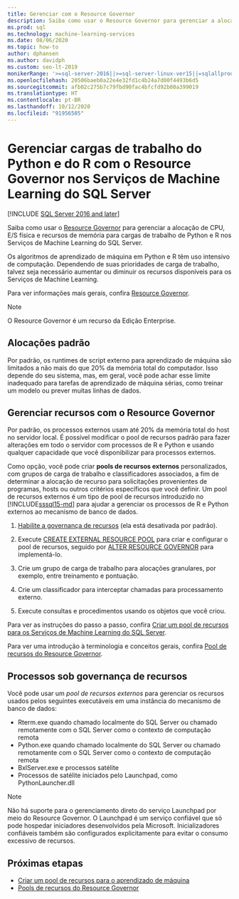 ```yaml
---
title: Gerenciar com o Resource Governor
description: Saiba como usar o Resource Governor para gerenciar a alocação de CPU, E/S física e recursos de memória para cargas de trabalho de Python e R nos Serviços de Machine Learning do SQL Server.
ms.prod: sql
ms.technology: machine-learning-services
ms.date: 08/06/2020
ms.topic: how-to
author: dphansen
ms.author: davidph
ms.custom: seo-lt-2019
monikerRange: '>=sql-server-2016||>=sql-server-linux-ver15||=sqlallproducts-allversions'
ms.openlocfilehash: 20506baeb0a22e4e32fd1c4b24a7d00f4493b6d5
ms.sourcegitcommit: afb02c275b7c79fbd90fac4bfcfd92b00a399019
ms.translationtype: HT
ms.contentlocale: pt-BR
ms.lasthandoff: 10/12/2020
ms.locfileid: "91956505"
---
```

# <a name="manage-python-and-r-workloads-with-resource-governor-in-sql-server-machine-learning-services"></a>Gerenciar cargas de trabalho do Python e do R com o Resource Governor nos Serviços de Machine Learning do SQL Server
[!INCLUDE [SQL Server 2016 and later](../../includes/applies-to-version/sqlserver2016.md)]

Saiba como usar o [Resource Governor](../../relational-databases/resource-governor/resource-governor.md) para gerenciar a alocação de CPU, E/S física e recursos de memória para cargas de trabalho de Python e R nos Serviços de Machine Learning do SQL Server.

Os algoritmos de aprendizado de máquina em Python e R têm uso intensivo de computação. Dependendo de suas prioridades de carga de trabalho, talvez seja necessário aumentar ou diminuir os recursos disponíveis para os Serviços de Machine Learning.

Para ver informações mais gerais, confira [Resource Governor](../../relational-databases/resource-governor/resource-governor.md).

> [!NOTE] 
> O Resource Governor é um recurso da Edição Enterprise.

## <a name="default-allocations"></a>Alocações padrão

Por padrão, os runtimes de script externo para aprendizado de máquina são limitados a não mais do que 20% da memória total do computador. Isso depende do seu sistema, mas, em geral, você pode achar esse limite inadequado para tarefas de aprendizado de máquina sérias, como treinar um modelo ou prever muitas linhas de dados. 

## <a name="manage-resources-with-resource-governor"></a>Gerenciar recursos com o Resource Governor
 
Por padrão, os processos externos usam até 20% da memória total do host no servidor local. É possível modificar o pool de recursos padrão para fazer alterações em todo o servidor com processos de R e Python e usando qualquer capacidade que você disponibilizar para processos externos.

Como opção, você pode criar **pools de recursos externos** personalizados, com grupos de carga de trabalho e classificadores associados, a fim de determinar a alocação de recurso para solicitações provenientes de programas, hosts ou outros critérios específicos que você definir. Um pool de recursos externos é um tipo de pool de recursos introduzido no [!INCLUDE[sssql15-md](../../includes/sssql15-md.md)] para ajudar a gerenciar os processos de R e Python externos ao mecanismo de banco de dados.

1. [Habilite a governança de recursos](../../relational-databases/resource-governor/enable-resource-governor.md) (ela está desativada por padrão).

2. Execute [CREATE EXTERNAL RESOURCE POOL](../../t-sql/statements/create-external-resource-pool-transact-sql.md) para criar e configurar o pool de recursos, seguido por [ALTER RESOURCE GOVERNOR](../../t-sql/statements/alter-resource-governor-transact-sql.md) para implementá-lo.

3. Crie um grupo de carga de trabalho para alocações granulares, por exemplo, entre treinamento e pontuação.

4. Crie um classificador para interceptar chamadas para processamento externo.

5. Execute consultas e procedimentos usando os objetos que você criou.

Para ver as instruções do passo a passo, confira [Criar um pool de recursos para os Serviços de Machine Learning do SQL Server](create-external-resource-pool.md).

Para ver uma introdução à terminologia e conceitos gerais, confira [Pool de recursos do Resource Governor](../../relational-databases/resource-governor/resource-governor-resource-pool.md).

## <a name="processes-under-resource-governance"></a>Processos sob governança de recursos
  
 Você pode usar um *pool de recursos externos* para gerenciar os recursos usados pelos seguintes executáveis em uma instância do mecanismo de banco de dados:

+ Rterm.exe quando chamado localmente do SQL Server ou chamado remotamente com o SQL Server como o contexto de computação remota
+ Python.exe quando chamado localmente do SQL Server ou chamado remotamente com o SQL Server como o contexto de computação remota
+ BxlServer.exe e processos satélite
+ Processos de satélite iniciados pelo Launchpad, como PythonLauncher.dll
  
> [!NOTE]
> Não há suporte para o gerenciamento direto do serviço Launchpad por meio do Resource Governor. O Launchpad é um serviço confiável que só pode hospedar iniciadores desenvolvidos pela Microsoft. Inicializadores confiáveis também são configurados explicitamente para evitar o consumo excessivo de recursos.
  
## <a name="next-steps"></a>Próximas etapas

+ [Criar um pool de recursos para o aprendizado de máquina](create-external-resource-pool.md)
+ [Pools de recursos do Resource Governor](../../relational-databases/resource-governor/resource-governor-resource-pool.md)
